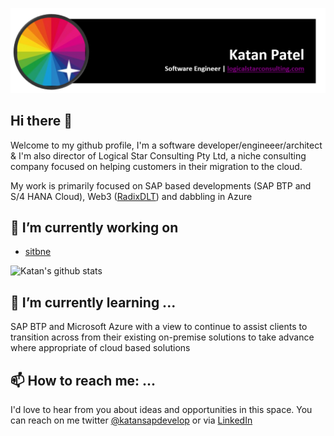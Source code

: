 ![Banner](/ResumeBanner.png)
## Hi there 👋
Welcome to my github profile, I'm a software developer/engineeer/architect & I'm also director of Logical Star Consulting Pty Ltd, a niche consulting company focused on helping customers in their migration to the cloud.

My work is primarily focused on SAP based developments (SAP BTP and S/4 HANA Cloud), Web3 ([RadixDLT](https://www.radixdlt.com/)) and dabbling in Azure 

## 🔭 I’m currently working on 
- [sitbne](https://sitbne.github.io/)

![Katan's github stats](https://github-readme-stats.vercel.app/api?username=katansapdevelop&show_icons=true)

## 🌱 I’m currently learning ...
SAP BTP and Microsoft Azure with a view to continue to assist clients to transition across from their existing on-premise solutions to take advance where appropriate of cloud based solutions

## 📫 How to reach me: ...
I'd love to hear from you about ideas and opportunities in this space.  You can reach on me twitter [@katansapdevelop](https://twitter.com/KatanSAPDevelop) or via [LinkedIn](https://www.linkedin.com/in/katanpatel/)



<!--
**katansapdevelop/katansapdevelop** is a ✨ _special_ ✨ repository because its `README.md` (this file) appears on your GitHub profile.

Here are some ideas to get you started:

- 🔭 I’m currently working on ...
- 🌱 I’m currently learning ...
- 👯 I’m looking to collaborate on ...
- 🤔 I’m looking for help with ...
- 💬 Ask me about ...
- 📫 How to reach me: ...
- 😄 Pronouns: ...
- ⚡ Fun fact: ...
-->
